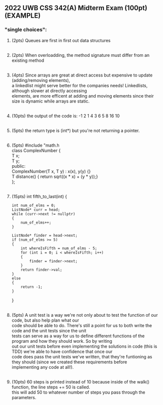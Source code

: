 ## 2022 UWB CSS 342(A) Midterm Exam (100pt) (EXAMPLE)
### "single choices":
1. (2pts) Queues are first in first out data structures </br> </br>

3. (2pts) When overloadding, the method signature must differ from an existing method </br> </br>

4. (4pts) Since arrays are great at direct access but expensive to update (adding/removing elements), </br> 
          a linkedlist might serve better for the companies needs! Linkedlists, although slower at directly accessing </br>
          elements, are more efficent at adding and moving elements since their size is dynamic while arrays are static. </br> </br> 
          
5. (10pts) the output of the code is: -1 2 1 4 3 6 5 8 16 10 </br> </br> 
6. (5pts) the return type is (int*) but you're not returning a pointer. </br> </br> 

9. (5pts) #include "math.h </br> 
          class ComplexNumber { </br>
          T x; </br>
          T y; </br>
          public: </br>
          ComplexNumber(T x, T y) : x(x), y(y) {} </br>
          T distance() { return sqrt((x * x) + (y * y));} </br>
       }; </br> </br> 
       
10. (15pts) int fifth_to_last(int) {

        int num_of_elms = 0;
        ListNode* curr = head;
        while (curr->next != nullptr)
        {
            num_of_elms++;
        }

        ListNode* finder = head->next;
        if (num_of_elms >= 5)
        {
            int whereIsFifth = num_of_elms - 5;
            for (int i = 0; i < whereIsFifth; i++)
            {
                finder = finder->next;
            }
            return finder->val;
        }
        else
        {
            return -1;
        }

    } </br> </br>
    
11. (5pts) A unit test is a way we're not only about to test the function of our code, but also help plan what our </br>
    code should be able to do. There's still a point for us to both write the code and the unit tests since the unit </br>
    tests can serve as a way for us to define different functions of the program and how they should work. So by writing </br>
    out our unit tests before even implementing the solutions in code (this is TDD) we're able to have confidence that once our </br>
    code does pass the unit tests we've written, that they're funtioning as they should (since we created these requirements before </br>
    implementing any code at all!). </br> </br>
    
13. (10pts) 60 steps is printed instead of 10 because inside of the walk() function, the line steps += 50 is called. </br>
    this will add 50 to whatever number of steps you pass through the parameters. </br> </br> 
